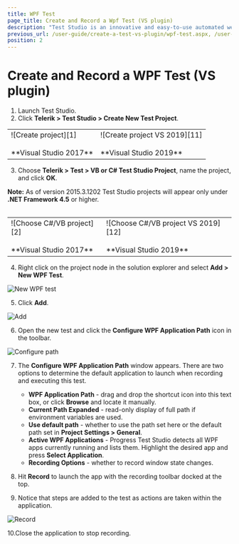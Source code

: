 ```yaml
---
title: WPF Test
page_title: Create and Record a Wpf Test (VS plugin)
description: "Test Studio is an innovative and easy-to-use automated web, WPF and load testing solution. Test Studio tests support essential technologies like ASP.NET AJAX, Silverlight, PHP and MVC. HTML5, Testing framework, functional testing, performance testing, load testing, exploratory testing, manual testing."
previous_url: /user-guide/create-a-test-vs-plugin/wpf-test.aspx, /user-guide/create-a-test-vs-plugin/wpf-test, /getting-started/wpf-test
position: 2
---
```

# Create and Record a WPF Test (VS plugin) #

1. Launch Test Studio.
2. Click __Telerik > Test Studio > Create New Test Project__.

<table id=no-table>
	<tr>
		<td>![Create project][1] <br><br>**Visual Studio 2017**</td>
		<td>![Create project VS 2019][11]<br><br>**Visual Studio 2019**</td>
	</tr>
<table>

3. Choose __Telerik > Test > VB or C# Test Studio Project__, name the project, and click __OK__.

**Note:** As of version 2015.3.1202 Test Studio projects will appear only under **.NET Framework 4.5** or higher.

<table id=no-table>
	<tr>
		<td>![Choose C#/VB project][2]<br><br>**Visual Studio 2017**</td>
		<td>![Choose C#/VB project VS 2019][12]<br><br>**Visual Studio 2019**</td>
	</tr>
<table>

4. Right click on the project node in the solution explorer and select __Add > New WPF Test__.

![New WPF test][3]

5. Click __Add__.

![Add][4]

6. Open the new test and click the __Configure WPF Application Path__ icon in the toolbar.

![Configure path][5]

7. The __Configure WPF Application Path__ window appears. There are two options to determine the default application to launch when recording and executing this test.
	
	*	__WPF Application Path__ - drag and drop the shortcut icon into this text box, or click __Browse__ and locate it manually.
	*	__Current Path Expanded__ - read-only display of full path if environment variables are used.
	*	__Use default path__ - whether to use the path set here or the default path set in __Project Settings > General__.
	*	__Active WPF Applications__ - Progress Test Studio detects all WPF apps currently running and lists them. Highlight the desired app and press __Select Application__.
	*	__Recording Options__ - whether to record window state changes.

8. Hit __Record__ to launch the app with the recording toolbar docked at the top.
9. Notice that steps are added to the test as actions are taken within the application.

![Record][6]

10.Close the application to stop recording.


[1]: /img/getting-started/create-test-vsplugin/wpf-test/fig1.png
[2]: /img/getting-started/create-test-vsplugin/wpf-test/fig2.png
[3]: /img/getting-started/create-test-vsplugin/wpf-test/fig3.png
[4]: /img/getting-started/create-test-vsplugin/wpf-test/fig4.png
[5]: /img/getting-started/create-test-vsplugin/wpf-test/fig5.png
[6]: /img/getting-started/create-test-vsplugin/wpf-test/fig6.png
[7]: /img/getting-started/create-test-vsplugin/wpf-test/fig7.png
[11]: /img/getting-started/create-test-vsplugin/wpf-test/fig11.png
[12]: /img/getting-started/create-test-vsplugin/wpf-test/fig12.png